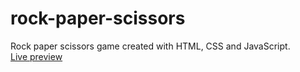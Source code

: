 # rock-paper-scissors
Rock paper scissors game created with HTML, CSS and JavaScript.  
[Live preview](https://cassianocaron.github.io/rock-paper-scissors/)